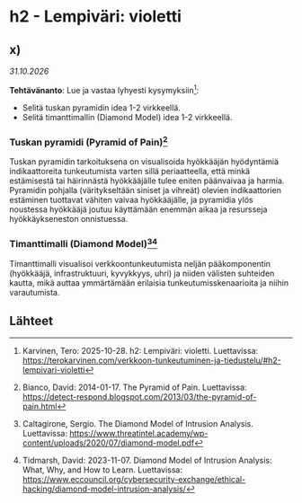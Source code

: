 # h2 - Lempiväri: violetti

## x) 
*31.10.2026*

**Tehtävänanto**:  Lue ja vastaa lyhyesti kysymyksiin[^1]: 

- Selitä tuskan pyramidin idea 1-2 virkkeellä.
- Selitä timanttimallin (Diamond Model) idea 1-2 virkkeellä.

### Tuskan pyramidi (Pyramid of Pain)[^2]

Tuskan pyramidin tarkoituksena on visualisoida hyökkääjän hyödyntämiä indikaattoreita tunkeutumista varten sillä periaatteella, että minkä estämisestä tai häirinnästä hyökkääjälle tulee eniten päänvaivaa ja harmia. 
Pyramidin pohjalla (väritykseltään siniset ja vihreät) olevien indikaattorien estäminen tuottavat vähiten vaivaa hyökkääjälle, ja pyramidia ylös noustessa hyökkääjä joutuu käyttämään enemmän aikaa ja resursseja hyökkäykseneston onnistuessa. 

### Timanttimalli (Diamond Model)[^3][^4]

Timanttimalli visualisoi verkkoontunkeutumista neljän pääkomponentin (hyökkääjä, infrastruktuuri, kyvykkyys, uhri) ja niiden välisten suhteiden kautta, mikä auttaa ymmärtämään erilaisia tunkeutumisskenaarioita ja niihin varautumista. 



## Lähteet 

[^1]: Karvinen, Tero: 2025-10-28. h2: Lempiväri: violetti. Luettavissa: https://terokarvinen.com/verkkoon-tunkeutuminen-ja-tiedustelu/#h2-lempivari-violetti
[^2]: Bianco, David: 2014-01-17. The Pyramid of Pain. Luettavissa: https://detect-respond.blogspot.com/2013/03/the-pyramid-of-pain.html
[^3]: Caltagirone, Sergio. The Diamond Model of Intrusion Analysis. Luettavissa: https://www.threatintel.academy/wp-content/uploads/2020/07/diamond-model.pdf
[^4]: Tidmarsh, David: 2023-11-07. Diamond Model of Intrusion Analysis: What, Why, and How to Learn. Luettavissa: https://www.eccouncil.org/cybersecurity-exchange/ethical-hacking/diamond-model-intrusion-analysis/
